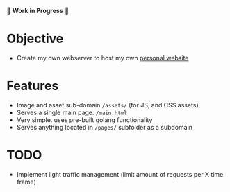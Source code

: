 🚧 **Work in Progress** 🚧
# Objective
- Create my own webserver to host my own [personal website](haley.ny)

# Features
- Image and asset sub-domain `/assets/` (for JS, and CSS assets)
- Serves a single main page. `/main.html`
- Very simple. uses pre-built golang functionality
- Serves anything located in `/pages/` subfolder as a subdomain

# TODO
- Implement light traffic management (limit amount of requests per X time frame)
